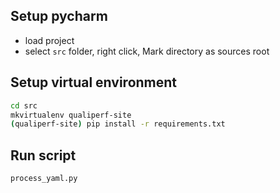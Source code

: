 

## Setup pycharm
- load project
- select `src` folder, right click, Mark directory as sources root

## Setup virtual environment
```bash
cd src
mkvirtualenv qualiperf-site
(qualiperf-site) pip install -r requirements.txt
```

## Run script
```bash
process_yaml.py
```